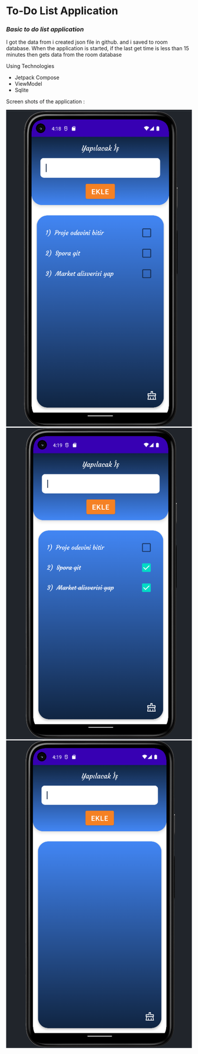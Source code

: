 # To-Do List Application

### *Basic to do list application*

I got the data from i created json file in github. and i saved to room database. When the application is started, if the last get time is less than 15 minutes then gets data from the room database

Using Technologies
- Jetpack Compose
- ViewModel
- Sqlite

Screen shots of the application :

![ss1](https://github.com/Slankss/ImagesOfApplications/blob/master/ss1_ToDoList.png)
![ss2](https://github.com/Slankss/ImagesOfApplications/blob/master/ss2_ToDoList.png)
![ss3](https://github.com/Slankss/ImagesOfApplications/blob/master/ss3_ToDoList.png)

